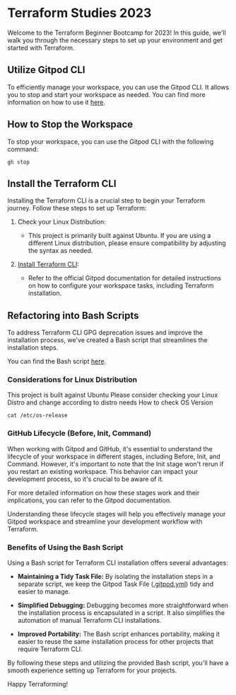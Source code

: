 # Terraform Studies 2023

Welcome to the Terraform Beginner Bootcamp for 2023! In this guide, we'll walk you through the necessary steps to set up your environment and get started with Terraform.

## Utilize Gitpod CLI

To efficiently manage your workspace, you can use the Gitpod CLI. It allows you to stop and start your workspace as needed. You can find more information on how to use it [here](https://www.gitpod.io/docs/references/gitpod-cli).

## How to Stop the Workspace
To stop your workspace, you can use the Gitpod CLI with the following command:

```
gh stop
```

## Install the Terraform CLI

Installing the Terraform CLI is a crucial step to begin your Terraform journey. Follow these steps to set up Terraform:

1. Check your Linux Distribution:
   - This project is primarily built against Ubuntu. If you are using a different Linux distribution, please ensure compatibility by adjusting the syntax as needed.

2. [Install Terraform CLI](https://www.gitpod.io/docs/configure/workspaces/tasks):
   - Refer to the official Gitpod documentation for detailed instructions on how to configure your workspace tasks, including Terraform installation.

## Refactoring into Bash Scripts

To address Terraform CLI GPG deprecation issues and improve the installation process, we've created a Bash script that streamlines the installation steps.

You can find the Bash script [here](.gitpod.yml).

### Considerations for Linux Distribution
This project is built against Ubuntu
Please consider checking your Linux Distro and change according to distro needs 
How to check OS Version
```
cat /etc/os-release
```

### GitHub Lifecycle (Before, Init, Command)
When working with Gitpod and GitHub, it's essential to understand the lifecycle of your workspace in different stages, including Before, Init, and Command. However, it's important to note that the Init stage won't rerun if you restart an existing workspace. This behavior can impact your development process, so it's crucial to be aware of it.

For more detailed information on how these stages work and their implications, you can refer to the Gitpod documentation.

Understanding these lifecycle stages will help you effectively manage your Gitpod workspace and streamline your development workflow with Terraform.


### Benefits of Using the Bash Script

Using a Bash script for Terraform CLI installation offers several advantages:

- **Maintaining a Tidy Task File:** By isolating the installation steps in a separate script, we keep the Gitpod Task File ([.gitpod.yml](.gitpod.yml)) tidy and easier to manage.

- **Simplified Debugging:** Debugging becomes more straightforward when the installation process is encapsulated in a script. It also simplifies the automation of manual Terraform CLI installations.

- **Improved Portability:** The Bash script enhances portability, making it easier to reuse the same installation process for other projects that require Terraform CLI.

By following these steps and utilizing the provided Bash script, you'll have a smooth experience setting up Terraform for your projects.

Happy Terraforming!
